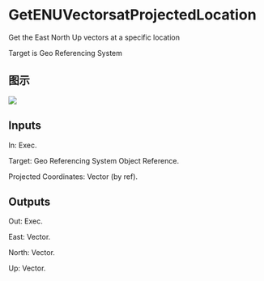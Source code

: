# GetENUVectorsatProjectedLocation

Get the East North Up vectors at a specific location

Target is Geo Referencing System

## 图示

![]($-20221218-19141099.png)

## Inputs

In: Exec.

Target: Geo Referencing System Object Reference.

Projected Coordinates: Vector (by ref).  

## Outputs

Out: Exec.

East: Vector.

North: Vector.

Up: Vector.

